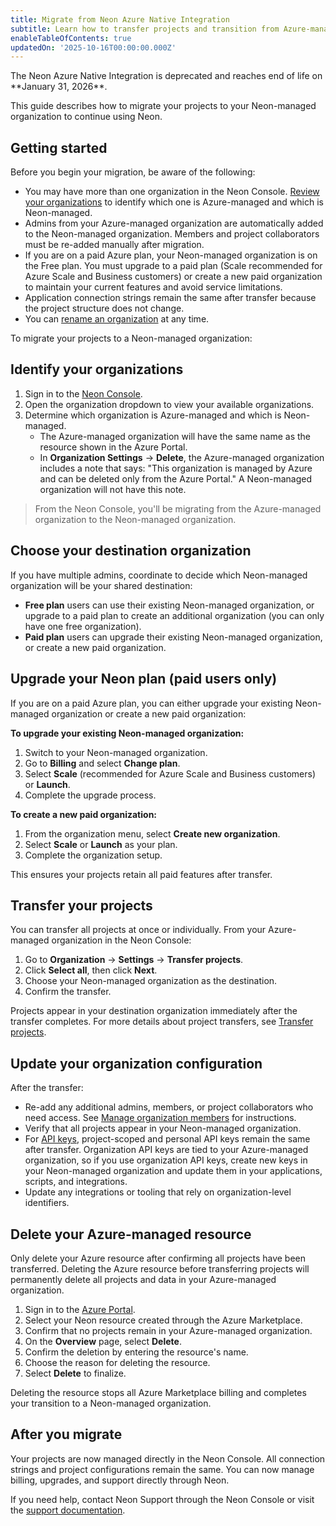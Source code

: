 ```yaml
---
title: Migrate from Neon Azure Native Integration
subtitle: Learn how to transfer projects and transition from Azure-managed to Neon-managed organizations.
enableTableOfContents: true
updatedOn: '2025-10-16T00:00:00.000Z'
---
```


<Admonition type="important">
The Neon Azure Native Integration is deprecated and reaches end of life on **January 31, 2026**. 
</Admonition>

This guide describes how to migrate your projects to your Neon-managed organization to continue using Neon.

## Getting started

Before you begin your migration, be aware of the following:

- You may have more than one organization in the Neon Console. [Review your organizations](#identify-your-organizations) to identify which one is Azure-managed and which is Neon-managed.
- Admins from your Azure-managed organization are automatically added to the Neon-managed organization. Members and project collaborators must be re-added manually after migration.
- If you are on a paid Azure plan, your Neon-managed organization is on the Free plan. You must upgrade to a paid plan (Scale recommended for Azure Scale and Business customers) or create a new paid organization to maintain your current features and avoid service limitations.
- Application connection strings remain the same after transfer because the project structure does not change.
- You can [rename an organization](/docs/manage/orgs-manage#rename-an-organization) at any time.

To migrate your projects to a Neon-managed organization:

<Steps>

## Identify your organizations

1. Sign in to the [Neon Console](https://console.neon.tech).
2. Open the organization dropdown to view your available organizations.
3. Determine which organization is Azure-managed and which is Neon-managed.
   - The Azure-managed organization will have the same name as the resource shown in the Azure Portal.
   - In **Organization Settings** → **Delete**, the Azure-managed organization includes a note that says: "This organization is managed by Azure and can be deleted only from the Azure Portal." A Neon-managed organization will not have this note.

> From the Neon Console, you'll be migrating from the Azure-managed organization to the Neon-managed organization.

## Choose your destination organization

If you have multiple admins, coordinate to decide which Neon-managed organization will be your shared destination:

- **Free plan** users can use their existing Neon-managed organization, or upgrade to a paid plan to create an additional organization (you can only have one free organization).
- **Paid plan** users can upgrade their existing Neon-managed organization, or create a new paid organization.

## Upgrade your Neon plan (paid users only)

If you are on a paid Azure plan, you can either upgrade your existing Neon-managed organization or create a new paid organization:

**To upgrade your existing Neon-managed organization:**

1. Switch to your Neon-managed organization.
2. Go to **Billing** and select **Change plan**.
3. Select **Scale** (recommended for Azure Scale and Business customers) or **Launch**.
4. Complete the upgrade process.

**To create a new paid organization:**

1. From the organization menu, select **Create new organization**.
2. Select **Scale** or **Launch** as your plan.
3. Complete the organization setup.

This ensures your projects retain all paid features after transfer.

## Transfer your projects

You can transfer all projects at once or individually. From your Azure-managed organization in the Neon Console:

1. Go to **Organization** → **Settings** → **Transfer projects**.
2. Click **Select all**, then click **Next**.
3. Choose your Neon-managed organization as the destination.
4. Confirm the transfer.

Projects appear in your destination organization immediately after the transfer completes. For more details about project transfers, see [Transfer projects](/docs/manage/orgs-project-transfer).

## Update your organization configuration

After the transfer:

- Re-add any additional admins, members, or project collaborators who need access. See [Manage organization members](/docs/manage/orgs-manage#add-a-user-to-an-organization) for instructions.
- Verify that all projects appear in your Neon-managed organization.
- For [API keys](/docs/manage/api-keys), project-scoped and personal API keys remain the same after transfer. Organization API keys are tied to your Azure-managed organization, so if you use organization API keys, create new keys in your Neon-managed organization and update them in your applications, scripts, and integrations.
- Update any integrations or tooling that rely on organization-level identifiers.

## Delete your Azure-managed resource

<Admonition type="important">
Only delete your Azure resource after confirming all projects have been transferred. Deleting the Azure resource before transferring projects will permanently delete all projects and data in your Azure-managed organization.
</Admonition>

1. Sign in to the [Azure Portal](https://portal.azure.com).
2. Select your Neon resource created through the Azure Marketplace.
3. Confirm that no projects remain in your Azure-managed organization.
4. On the **Overview** page, select **Delete**.
5. Confirm the deletion by entering the resource's name.
6. Choose the reason for deleting the resource.
7. Select **Delete** to finalize.

Deleting the resource stops all Azure Marketplace billing and completes your transition to a Neon-managed organization.

</Steps>

## After you migrate

Your projects are now managed directly in the Neon Console. All connection strings and project configurations remain the same. You can now manage billing, upgrades, and support directly through Neon.

If you need help, contact Neon Support through the Neon Console or visit the [support documentation](/docs/introduction/support).
